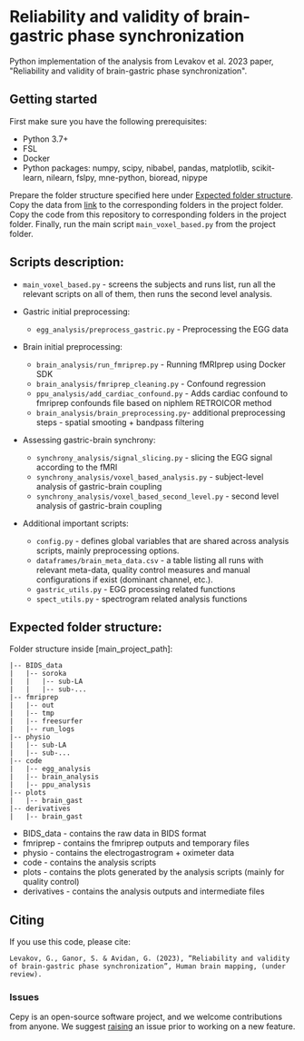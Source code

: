 # Reliability and validity of brain-gastric phase synchronization

Python implementation of the analysis from Levakov et al. 2023 paper, "Reliability and validity of brain-gastric phase 
synchronization".

## Getting started
First make sure you have the following prerequisites:
- Python 3.7+
- FSL
- Docker
- Python packages: numpy, scipy, nibabel, pandas, matplotlib, scikit-learn, nilearn, fslpy, mne-python, bioread, nipype

Prepare the folder structure specified here under [Expected folder structure](#expected-folder-structure).
Copy the data from [link](data) to the corresponding folders in the project folder.
Copy the code from this repository to corresponding folders in the project folder.
Finally, run the main script `main_voxel_based.py` from the project folder.

## Scripts description:
* `main_voxel_based.py` - screens the subjects and runs list, run all the relevant scripts on all of them, then runs the second level analysis.

* Gastric initial preprocessing:
  * `egg_analysis/preprocess_gastric.py` - Preprocessing the EGG data

* Brain initial preprocessing:
  * `brain_analysis/run_fmriprep.py` - Running fMRIprep using Docker SDK
  * `brain_analysis/fmriprep_cleaning.py` - Confound regression
  * `ppu_analysis/add_cardiac_confound.py` - Adds cardiac confound to fmriprep confounds file based on niphlem RETROICOR method
  * `brain_analysis/brain_preprocessing.py`- additional preprocessing steps - spatial smooting + bandpass filtering 

* Assessing gastric-brain synchrony:
  * `synchrony_analysis/signal_slicing.py` - slicing the EGG signal according to the fMRI
  * `synchrony_analysis/voxel_based_analysis.py` - subject-level analysis of gastric-brain coupling
  * `synchrony_analysis/voxel_based_second_level.py` - second level analysis of gastric-brain coupling

* Additional important scripts:
  * `config.py` - defines global variables that are shared across analysis scripts, mainly preprocessing options.
  * `dataframes/brain_meta_data.csv` - a table listing all runs with relevant meta-data, quality control measures and manual configurations if exist (dominant channel, etc.).
  * `gastric_utils.py` - EGG processing related functions
  * `spect_utils.py` - spectrogram related analysis functions

## Expected folder structure:

Folder structure inside [main_project_path]:

    |-- BIDS_data
    |   |-- soroka
    |   |   |-- sub-LA
    |   |   |-- sub-...
    |-- fmriprep
    |   |-- out
    |   |-- tmp
    |   |-- freesurfer
    |   |-- run_logs
    |-- physio
    |   |-- sub-LA
    |   |-- sub-...
    |-- code
    |   |-- egg_analysis
    |   |-- brain_analysis
    |   |-- ppu_analysis
    |-- plots
    |   |-- brain_gast
    |-- derivatives
    |   |-- brain_gast
* BIDS_data - contains the raw data in BIDS format
* fmriprep - contains the fmriprep outputs and temporary files
* physio - contains the electrogastrogram + oximeter data
* code - contains the analysis scripts
* plots - contains the plots generated by the analysis scripts (mainly for quality control)
* derivatives - contains the analysis outputs and intermediate files

## Citing

If you use this code, please cite:

    Levakov, G., Ganor, S. & Avidan, G. (2023), “Reliability and validity of brain-gastric phase synchronization”, Human brain mapping, (under review).

### Issues
Cepy is an open-source software project, and we welcome contributions from anyone. 
We suggest [raising](https://github.com/GidLev/cepy/issues) an issue prior to 
working on a new feature. 
